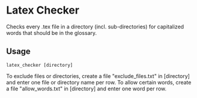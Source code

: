 # Latex Checker

Checks every .tex file in a directory (incl. sub-directories) for capitalized words that should be in the glossary.

## Usage
```
latex_checker [directory]
```
To exclude files or directories, create a file "exclude_files.txt" in [directory] and enter one file or directory name per row.
To allow certain words, create a file "allow_words.txt" in [directory] and enter one word per row.
